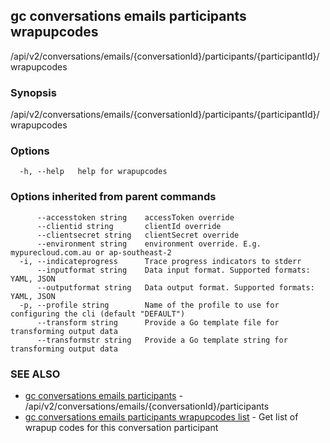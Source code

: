 ## gc conversations emails participants wrapupcodes

/api/v2/conversations/emails/{conversationId}/participants/{participantId}/wrapupcodes

### Synopsis

/api/v2/conversations/emails/{conversationId}/participants/{participantId}/wrapupcodes

### Options

```
  -h, --help   help for wrapupcodes
```

### Options inherited from parent commands

```
      --accesstoken string    accessToken override
      --clientid string       clientId override
      --clientsecret string   clientSecret override
      --environment string    environment override. E.g. mypurecloud.com.au or ap-southeast-2
  -i, --indicateprogress      Trace progress indicators to stderr
      --inputformat string    Data input format. Supported formats: YAML, JSON
      --outputformat string   Data output format. Supported formats: YAML, JSON
  -p, --profile string        Name of the profile to use for configuring the cli (default "DEFAULT")
      --transform string      Provide a Go template file for transforming output data
      --transformstr string   Provide a Go template string for transforming output data
```

### SEE ALSO

* [gc conversations emails participants](gc_conversations_emails_participants.html)	 - /api/v2/conversations/emails/{conversationId}/participants
* [gc conversations emails participants wrapupcodes list](gc_conversations_emails_participants_wrapupcodes_list.html)	 - Get list of wrapup codes for this conversation participant


